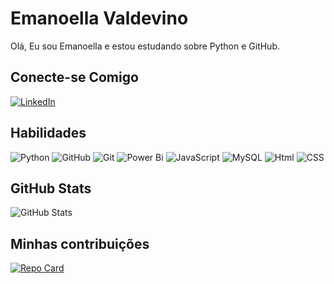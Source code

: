 # Emanoella Valdevino
Olá, Eu sou Emanoella e estou estudando sobre Python e GitHub.

## Conecte-se Comigo
[![LinkedIn](https://img.shields.io/badge/LinkedIn-000?style=for-the-badge&logo=linkedin&logoColor=0E76A8)](https://www.linkedin.com/in/emanoella-valdevino/)

## Habilidades
![Python](https://img.shields.io/badge/Python-000?style=for-the-badge&logo=python)
![GitHub](https://img.shields.io/badge/GitHub-000?style=for-the-badge&logo=github)
![Git](https://img.shields.io/badge/git-000?style=for-the-badge&logo=git)
![Power Bi](https://img.shields.io/badge/PowerBi-000?style=for-the-badge&logo=powerbi)
![JavaScript](https://img.shields.io/badge/JavaScrip-000?style=for-the-badge&logo=JavaScript)
![MySQL](https://img.shields.io/badge/MySQL-000?style=for-the-badge&logo=MySQL)
![Html](https://img.shields.io/badge/html-000?style=for-the-badge&logo=html)
![CSS](https://img.shields.io/badge/CSS-000?style=for-the-badge&logo=CSS)

## GitHub Stats
![GitHub Stats](https://github-readme-stats.vercel.app/api?username=emanoellavaldevino&theme=transparent&bg_color=000&border_color=30A3DC&show_icons=true&icon_color=30A3DC&title_color=E94D5F&text_color=FFF&hide_title=true&hide=stars)

## Minhas contribuições
[![Repo Card](https://github-readme-stats.vercel.app/api/pin/?username=emanoellavaldevino&repo=dio-lab-open-source&bg_color=000&border_color=30A3DC&show_icons=true&icon_color=30A3DC&title_color=E94D5F&text_color=FFF)](https://github.com/emanoellavaldevino/dio-lab-open-source)
